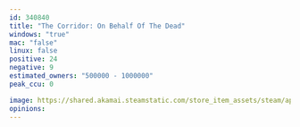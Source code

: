 ```yaml
---
id: 340840
title: "The Corridor: On Behalf Of The Dead"
windows: "true"
mac: "false"
linux: false
positive: 24
negative: 9
estimated_owners: "500000 - 1000000"
peak_ccu: 0

image: https://shared.akamai.steamstatic.com/store_item_assets/steam/apps/340840/header.jpg?t=1667029453
opinions:
---
```


